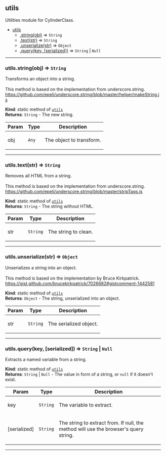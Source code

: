 <a name="module_utils"></a>

## utils
Utilities module for CylinderClass.


* [utils](#module_utils)
    * [.string(obj)](#module_utils.string) ⇒ <code>String</code>
    * [.text(str)](#module_utils.text) ⇒ <code>String</code>
    * [.unserialize(str)](#module_utils.unserialize) ⇒ <code>Object</code>
    * [.query(key, [serialized])](#module_utils.query) ⇒ <code>String</code> &#124; <code>Null</code>


* * *

<a name="module_utils.string"></a>

### utils.string(obj) ⇒ <code>String</code>
Transforms an object into a string.<br /><br />This method is based on the implementation from underscore.string.<br /><a target="_blank" href="https://github.com/epeli/underscore.string/blob/master/helper/makeString.js">https://github.com/epeli/underscore.string/blob/master/helper/makeString.js</a>

**Kind**: static method of <code>[utils](#module_utils)</code>  
**Returns**: <code>String</code> - The new string.  
<table>
  <thead>
    <tr>
      <th>Param</th><th>Type</th><th>Description</th>
    </tr>
  </thead>
  <tbody>
<tr>
    <td>obj</td><td><code>Any</code></td><td><p>The object to transform.</p>
</td>
    </tr>  </tbody>
</table>


* * *

<a name="module_utils.text"></a>

### utils.text(str) ⇒ <code>String</code>
Removes all HTML from a string.<br /><br />This method is based on the implementation from underscore.string.<br /><a target="_blank" href="https://github.com/epeli/underscore.string/blob/master/stripTags.js">https://github.com/epeli/underscore.string/blob/master/stripTags.js</a>

**Kind**: static method of <code>[utils](#module_utils)</code>  
**Returns**: <code>String</code> - The string without HTML.  
<table>
  <thead>
    <tr>
      <th>Param</th><th>Type</th><th>Description</th>
    </tr>
  </thead>
  <tbody>
<tr>
    <td>str</td><td><code>String</code></td><td><p>The string to clean.</p>
</td>
    </tr>  </tbody>
</table>


* * *

<a name="module_utils.unserialize"></a>

### utils.unserialize(str) ⇒ <code>Object</code>
Unserializes a string into an object.<br /><br />This method is based on the implementation by Bruce Kirkpatrick.<br /><a target="_blank" href="https://gist.github.com/brucekirkpatrick/7026682#gistcomment-1442581">https://gist.github.com/brucekirkpatrick/7026682#gistcomment-1442581</a>

**Kind**: static method of <code>[utils](#module_utils)</code>  
**Returns**: <code>Object</code> - The string, unserialized into an object.  
<table>
  <thead>
    <tr>
      <th>Param</th><th>Type</th><th>Description</th>
    </tr>
  </thead>
  <tbody>
<tr>
    <td>str</td><td><code>String</code></td><td><p>The serialized object.</p>
</td>
    </tr>  </tbody>
</table>


* * *

<a name="module_utils.query"></a>

### utils.query(key, [serialized]) ⇒ <code>String</code> &#124; <code>Null</code>
Extracts a named variable from a string.

**Kind**: static method of <code>[utils](#module_utils)</code>  
**Returns**: <code>String</code> &#124; <code>Null</code> - The value in form of a string, or <code>null</code> if it doesn't exist.  
<table>
  <thead>
    <tr>
      <th>Param</th><th>Type</th><th>Description</th>
    </tr>
  </thead>
  <tbody>
<tr>
    <td>key</td><td><code>String</code></td><td><p>The variable to extract.</p>
</td>
    </tr><tr>
    <td>[serialized]</td><td><code>String</code></td><td><p>The string to extract from. If null, the method will use the browser&#39;s query string.</p>
</td>
    </tr>  </tbody>
</table>


* * *


